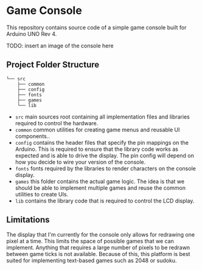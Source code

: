 # Game Console

This repository contains source code of a simple game
console built for Arduino UNO Rev 4.

TODO: insert an image of the console here


## Project Folder Structure
```
└── src
    ├── common
    ├── config
    ├── fonts
    ├── games
    └── lib
```

- `src` main sources root containing all implementation files and libraries
  required to control the hardware.
- `common` common utilities for creating game menus and reusable UI components..
- `config` contains the header files that specify the pin mappings on the Arduino.
  This is required to ensure that the library code works as expected and is able to
  drive the display. The pin config will depend on how you decide to wire your
  version of the console.
- `fonts` fonts required by the libraries to render characters on the console
  display.
- `games` this folder contains the actual game logic. The idea is that we
  should be able to implement multiple games and reuse the common utilities to create
  UIs.
- `lib` contains the library code that is required to control the LCD display.

## Limitations

The display that I'm currently for the console only allows for redrawing one pixel
at a time. This limits the space of possible games that we can implement.
Anything that requires a large number of pixels to be redrawn between game ticks
is not available. Because of this, this platform is best suited for implementing
text-based games such as 2048 or sudoku.
